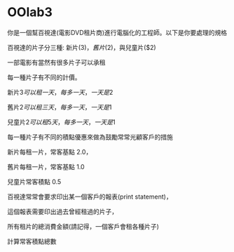 # OOlab3
你是一個幫百視達(電影DVD租片商)進行電腦化的工程師。以下是你要處理的規格

百視達的片子分三種: 新片($3)，舊片($2)，與兒童片($2)

一部電影有當然有很多片子可以承租

每一種片子有不同的計價。

新片$3 可以租一天，每多一天，一天是$2

舊片$2 可以租三天，每多一天，一天是$1

兒童片$2 可以租5天，每多一天，一天是$1

每一種片子有不同的積點優惠來做為鼓勵常常光顧客戶的措施

新片每租一片，常客基點 2.0，

舊片每租一片，常客基點 1.0

兒童片常客積點 0.5

百視達常常會要求印出某一個客戶的報表(print statement)，

這個報表需要印出過去曾經租過的片子，

所有租片的總消費金額(請記得，一個客戶會租各種片子)

計算常客積點總數
